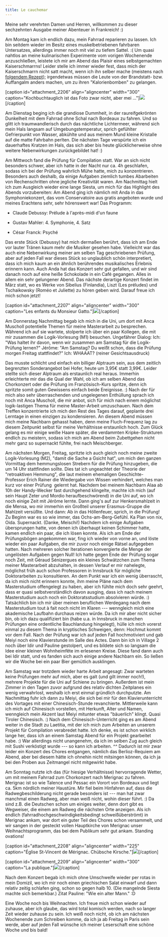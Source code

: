 ```yaml
---
title: Le cauchemar
---
```


Meine sehr verehrten Damen und Herren, willkommen zu dieser sechzehnten Ausgabe meiner Abenteuer in Frankreich! :)

Am Montag kam ich endlich dazu, mein Fahrrad reparieren zu lassen. Ich bin seitdem wieder im Besitz eines muskelbetriebenen fahrbaren Untersatzes, allerdings immer noch mit viel zu tiefem Sattel. :(
Um quasi nahtlos an meine kulinarischen Experimente vom vorigen Wochenende anzuschließen, leistete ich mir am Abend das Plaisir eines selbstgemachten Kaiserschmarrns! Leider stelle ich immer wieder fest, dass mich der Kaiserschmarrn nicht satt macht, wenn ich ihn selber mache (meistens nach [folgendem Rezept](http://rezepte.nit.at/rezepte/kaiserschmarren.html)); irgendetwas müssen die Leute von der Brandstatt- bzw. Auffangalm anders machen, um zu ihren "Kalorienbomben" zu gelangen.

[caption id="attachment_2206" align="aligncenter" width="300" caption="Kochbuchtauglich ist das Foto zwar nicht, aber mei ..."][![](http://youcanmakeit.at/wp-content/uploads/2012/12/Photo2296-300x225.jpg)](http://youcanmakeit.at/blog/le-cauchemar/attachment/photo2296/)[/caption]

Am Dienstag beging ich die grandiose Dummheit, in der raureifgekrönten Dunkelheit mit dem Fahrrad ohne Schal nach Bordeaux zu fahren. Und so glitt ich traumwandlerisch durch das nächtliche Lichtermeer, während sich mein Hals langsam auf Umgebungstemperatur, sprich gefühlter Gefrierpunkt von Wasser, abkühlte und aus meinem Mund kleine Kristalle auf die matte Fahrbahn perlten. Die nächsten Tage verspürte ich ein dauerhaftes Kratzen im Hals, das sich aber bis heute glücklicherweise ohne weitere Nebenwirkungen zurückgebildet hat! :)

Am Mittwoch fand die Prüfung für Compilation statt. War an sich nicht besonders schwer, aber ich hatte in der Nacht nur ca. 4h geschlafen, sodass ich bei der Prüfung wahrlich Mühe hatte, mich zu konzentrieren. Besonders auch deshalb, da einige Aufgaben ziemlich tumbes Abarbeiten von Rechenschritten ohne jegliche Kreativität waren.
Am Nachmittag hielt ich zum Ausgleich wieder eine lange Siesta, um mich für das Highlight des Abends vorzubereiten: Am Abend ging ich nämlich mit Anda in das Symphoniekonzert, das vom Conservatoire aus gratis angeboten wurde und meines Erachtens sehr, sehr hörenswert war! Das Programm:



	
  * Claude Debussy: Prélude à l'après-midi d'un faune

	
  * Gustav Mahler: 4. Symphonie, 4. Satz

	
  * César Franck: Psyché


Das erste Stück (Debussy) hat mich dermaßen berührt, dass ich am Ende vor lauter Tränen kaum mehr die Musiker gesehen habe. Vielleicht war das auch eine Nebenwirkung meiner am selben Tag geschriebenen Prüfung, aber auf jeden Fall war dieses Stück so unglaublich schön interpretiert, dass ich mich kaum an ein ähnlich berührendes musikalisches Erlebnis erinnern kann. Auch Anda hat das Konzert sehr gut gefallen, und wir sind danach noch auf eine heiße Schokolade in ein Café gegangen. Alles in allem ein sehr gelungener Abend.
Das nächste derartige Konzert findet im März statt, wo es Werke von Sibelius (Finlandia), Liszt (Les préludes) und Tschaikowsky (Roméo et Juliette) zu hören geben wird. Darauf freue ich mich schon jetzt!

[caption id="attachment_2207" align="aligncenter" width="300" caption="Les enfants du Monsieur Gatto."][![](http://youcanmakeit.at/wp-content/uploads/2012/12/Photo2302-300x225.jpg)](http://youcanmakeit.at/blog/le-cauchemar/attachment/photo2302/)[/caption]

Am Donnerstag Nachmittag begab ich mich in die Uni, um dort mit Anca Muscholl potentielle Themen für meine Masterarbeit zu besprechen. Während ich auf sie wartete, stolperte ich über ein paar Kollegen, die mit mir zusammen die Logik-Vorlesung (M1) besuchen. Ungefährer Dialog:
Ich: "Was haltet ihr davon, wenn wir zusammen am Samstag für die Logik-Prüfung lernen?"
Jérôme: "Am Samstag? Du weißt schon, dass die Prüfung morgen Freitag stattfindet?"
Ich: WHAAAT? (reiner Gesichtsausdruck)

Das musste schlicht und einfach ein billiger Alptraum sein, aus dem zeitlich begrenzten Sonderangebot bei Hofer, heute um 3,95€ statt 3,99€. Leider stellte sich dieser Alptraum als erstaunlich real heraus. Immerhin erleichterte mir das die Qual der Wahl, ob ich am selben Abend das Chorkonzert oder die Prüfung im Französisch-Kurs spritze, denn ich spritzte somit guten Gewissens einfach beide Ereignisse. :)
Nach der für mich also sehr überraschenden und ungelegenen Enthüllung sprach ich noch mit Anca Muscholl, die mir anbot, sich für mich nach einem möglichst logik-lastigen Thema für meine Master-Arbeit umzuschauen. Nach dem Treffen konzentrierte ich mich den Rest des Tages darauf, geplante drei Lerntage in einen einzigen zu kondensieren. An diesem Abend müssen mich meine Nachbarn gehasst haben, denn meine Fluch-Frequenz lag zu diesem Zeitpunkt selbst für meine Verhältnisse erstaunlich hoch. Zum Glück gelang es mir einige weiße Haare später, die verdammten Kripke-Strukturen endlich zu meistern, sodass ich mich am Abend beim Zubettgehen nicht mehr ganz so supernackt fühlte, frei nach Meischberger.

Am nächsten Morgen, Freitag, spritzte ich auch gleich noch meine zweite Logik-Vorlesung (M2), "damit die Sache a Gsicht hat", um mich den ganzen Vormittag dem hemmungslosen Strebern für die Prüfung hinzugeben, die um 14 Uhr stattfinden sollte. Dies tat ich ungeachtet der Theorie der "retroaktiven Hemmung", die laut meinem ehemaligen Geschichte-Professor Erich Rainer die Wiedergabe von Wissen verhindert, welches man kurz vor einer Prüfung  gelernt hat.
Nachdem bei meinem Nachbarn Alaa ab 10h der Handy-Wecker fast durchgehend klingelte, machte ich mich (auf sein Haupt Zeter und Mordio heraufbeschwörend) in die Uni auf, wo ich noch einige Zeit mit Jérôme lernte. Dann ging's auf zur Henkersmahlzeit in die Mensa, wo mir immerhin ein Großteil unserer Erasmus-Gruppe die Mahlzeit versüßte.
Und dann: Ab in das Höllenfeuer, sprich, in die Prüfung! Zu Beginn war es so wie immer, das Ochs-am-Berg-Gefühl. Ka Plan von nix, Oida. Supernackt. (Danke, Meischi!) Nachdem ich einige Aufgaben übersprungen hatte, von denen ich überhaupt keinen Schimmer hatte, kamen endlich ein paar, die ich lösen konnte. Als ich am Ende der Prüfungsbögen angekommen war, fing ich wieder von vorne an, und löste wieder ein paar Aufgaben, die mir zuvor noch einige Rätsel aufgegeben hatten. Nach mehreren solcher Iterationen konvergierte die Menge der ungelösten Aufgaben gegen Null! Ich hatte gegen Ende der Prüfung sogar noch Zeit, mit Géraud Sénizergues ein kleines Schwätzchen zum Thema meiner Masterarbeit abzuhalten, in dessen Verlauf er mir nahelegte, möglichst früh auch schon Professoren in Innsbruck für mögliche Doktorarbeiten zu konsultieren. An dem Punkt war ich ein wenig überrascht, da ich mich nicht erinnern konnte, ihm meine Pläne nach dem Masterstudium offengelegt zu haben, aber ich fühlte mich doch sehr geehrt, dass er quasi selbstverständlich davon ausging, dass ich nach meinem Masterstudium auch noch ein Doktoratsstudium absolvieren würde. :) Tatsächlich bin ich mir über meinen beruflichen Werdegang nach dem Masterstudium tout à fait noch nicht im Klaren --- wenngleich mich eine akademische Laufbahn durchaus reizen würde. Da ich mir aber nicht sicher bin, ob ich dazu qualifiziert bin (habe u.a. in Innsbruck in manchen Prüfungen eine ordentliche Bauchlandung hingelegt), hülle ich mich vorerst einmal zu diesem Thema in kryptisches Schweigen, denn: Hochmut kommt vor dem Fall.
Nach der Prüfung war ich auf jeden Fall hochmotiviert und gab Meiyi noch eine Klavierstunde im Salle des Actes. Dann bin ich in Village 2 noch über Idir und Pauline gestolpert, und es bildete sich so langsam die Idee einer kleinen Wohnheimfête im erlesenen Kreise. Diese fand dann auch bei Idir statt, und es fanden sich auch einige andere Nachbarn ein. So ließen wir die Woche bei ein paar Bier gemütlich ausklingen.

Am Samstag war trotzdem wieder harte Arbeit angesagt: Zwar warteten keine Prüfungen mehr auf mich, aber es galt (und gilt immer noch!), mehrere Projekte für die Uni auf Schiene zu bringen. Außerdem ist mein Zimmer in den Tagen zuvor aufgrund des relativ dichten Zeitplanes ein wenig verwahrlost, weshalb ich erst einmal gründlich durchputzte. Am Nachmittag fuhr ich dann zu Meiyi, die sich bei mir für den Klavierunterricht des Vortages mit einer Chinesisch-Stunde revanchierte. Mittlerweile kann ich mich auf Chinesisch vorstellen, mit Herkunft, Alter und Namen, wenngleich mein Akzent laut Meiyi mitunter etwas "bäuerlich" klingt. Quasi Tiroler Chinesisch. :)
Nach dem Chinesisch-Unterricht ging es am Abend weiter in die Stadt zu Laetitia, mit der ich mich zum Arbeiten an unserem Projekt für Compilation verabredet hatte. Ich denke, es ist schon wirklich lange her, dass ich an einem Samstag Abend für ein Projekt gearbeitet habe. :) War allerdings nicht unangenehm, da ich im selben Zug auch gleich mit Sushi verköstigt wurde --- so kann ich arbeiten. ^^
Dadurch ist mir zwar leider ein Konzert des Chores entgangen, nämlich das Berlioz-Requiem am Abend, aber bei diesem hätte ich ohnehin nicht mitsingen können, da ich ja bei den Proben aus Zeitmangel nicht mitgewirkt habe.

Am Sonntag nutzte ich das (für hiesige Verhältnisse) hervorragende Wetter, um mit meinem Fahrrad zum Chorkonzert nach Merignac zu fahren. Merignac ist so wie Talence und Pessac ein Vorort von Bordeaux und liegt ca. 5km nördlich meiner Haustüre. Mir fiel beim Hinfahren auf, dass die Radwegbeschilderung nicht gerade besonders ist --- man hat zwar manchmal einen Radweg, aber man weiß nicht, wohin dieser führt. :) Da sind z.B. die Deutschen schon um einiges weiter, denn dort gibt es Wegweiser, die einem am Radweg die nächsten Orte anzeigen.
Als ich endlich (fahrradhochgeschwindigkeitsbedingt schweißüberströmt) in Merignac ankam, war dort ein guter Teil des Chores schon versammelt, und wir sangen in der gesteckt vollen Hauptkirche von Merignac unser Weihnachtsprogramm, das bei dem Publikum sehr gut ankam. Standing ovations!

[caption id="attachment_2208" align="aligncenter" width="225" caption="Église St-Vincent de Mérignac. Chübsche Kirsche."][![](http://youcanmakeit.at/wp-content/uploads/2012/12/Photo2311-225x300.jpg)](http://youcanmakeit.at/blog/le-cauchemar/attachment/photo2311/)[/caption]

[caption id="attachment_2209" align="aligncenter" width="300" caption="La publique."][![](http://youcanmakeit.at/wp-content/uploads/2012/12/Photo2318-300x225.jpg)](http://youcanmakeit.at/blog/le-cauchemar/attachment/photo2318/)[/caption]

Nach dem Konzert begab ich mich ohne Umschweife wieder per rotas in mein Domizil, wo ich mir noch einen griechischen Salat einwarf und dann relativ zeitig schlafen ging, schon so gegen halb 10. (Die mangelnde Siesta machte sich bemerkbar.) Zitat Pauline: "Wie ein alter Mann." :D

Eine Woche noch bis Weihnachten. Ich freue mich schon wieder auf zuhause, aber ich glaube, das wird total komisch werden, nach so langer Zeit wieder zuhause zu sein. Ich weiß noch nicht, ob ich am nächsten Wochenende zum Schreiben komme, da ich ja ab Freitag in Paris sein werde, aber auf jeden Fall wünsche ich meiner Leserschaft eine schöne Woche und bis bald!
